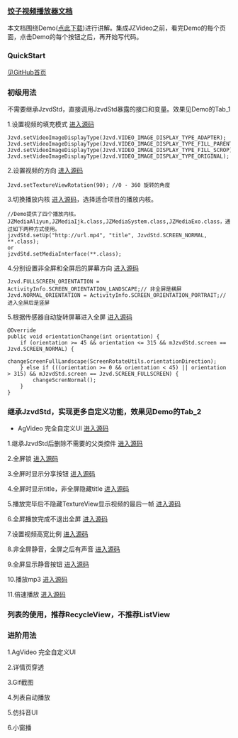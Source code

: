 ### [饺子视频播放器文档](https://github.com/Jzvd/JZVideo)

本文档围绕Demo([点此下载](https://github.com/Jzvd/JZVideo/releases))进行讲解。集成JZVideo之前，看完Demo的每个页面，点击Demo的每个按钮之后，再开始写代码。

### QuickStart

[见GitHub首页](https://github.com/Jzvd/JZVideo)

### 初级用法

不需要继承JzvdStd，直接调用JzvdStd暴露的接口和变量。效果见Demo的Tab_1

1.设置视频的填充模式 [进入源码](https://github.com/Jzvd/JZVideo/blob/develop/demo/src/main/java/cn/jzvd/demo/Tab_1_Basic/RotationVideoSizeActivity.java)

```
Jzvd.setVideoImageDisplayType(Jzvd.VIDEO_IMAGE_DISPLAY_TYPE_ADAPTER);
Jzvd.setVideoImageDisplayType(Jzvd.VIDEO_IMAGE_DISPLAY_TYPE_FILL_PARENT);
Jzvd.setVideoImageDisplayType(Jzvd.VIDEO_IMAGE_DISPLAY_TYPE_FILL_SCROP);
Jzvd.setVideoImageDisplayType(Jzvd.VIDEO_IMAGE_DISPLAY_TYPE_ORIGINAL);
```

2.设置视频的方向 [进入源码](https://github.com/Jzvd/JZVideo/blob/develop/demo/src/main/java/cn/jzvd/demo/Tab_1_Basic/RotationVideoSizeActivity.java)

```
Jzvd.setTextureViewRotation(90); //0 - 360 旋转的角度
```

3.切换播放内核 [进入源码](https://github.com/Jzvd/JZVideo/blob/develop/demo/src/main/java/cn/jzvd/demo/Tab_1_Basic/CustomMediaActivity.java)，选择适合项目的播放内核。

```
//Demo提供了四个播放内核。JZMediaAliyun,JZMediaIjk.class,JZMediaSystem.class,JZMediaExo.class，通过如下两种方式使用。
jzvdStd.setUp("http://url.mp4", "title", JzvdStd.SCREEN_NORMAL, **.class);
or
jzvdStd.setMediaInterface(**.class);
```

4.分别设置非全屏和全屏后的屏幕方向 [进入源码](https://github.com/Jzvd/JZVideo/blob/develop/demo/src/main/java/cn/jzvd/demo/Tab_1_Basic/OrientationActivity.java#L41)

```
Jzvd.FULLSCREEN_ORIENTATION = ActivityInfo.SCREEN_ORIENTATION_LANDSCAPE;// 非全屏是横屏
Jzvd.NORMAL_ORIENTATION = ActivityInfo.SCREEN_ORIENTATION_PORTRAIT;// 进入全屏后是竖屏
```

5.根据传感器自动旋转屏幕进入全屏 [进入源码](https://github.com/Jzvd/JZVideo/blob/develop/demo/src/main/java/cn/jzvd/demo/Tab_1_Basic/ScreenRotateActivity.java)

```
@Override
public void orientationChange(int orientation) {
    if (orientation >= 45 && orientation <= 315 && mJzvdStd.screen == Jzvd.SCREEN_NORMAL) {
        changeScreenFullLandscape(ScreenRotateUtils.orientationDirection);
    } else if (((orientation >= 0 && orientation < 45) || orientation > 315) && mJzvdStd.screen == Jzvd.SCREEN_FULLSCREEN) {
        changeScrenNormal();
    }
}
```

### 继承JzvdStd，实现更多自定义功能，效果见Demo的Tab_2

- AgVideo 完全自定义UI [进入源码](https://github.com/Jzvd/JZVideo/blob/develop/demo/src/main/java/cn/jzvd/demo/Tab_2_Custom/AGVideo/AGVideo.java)

1.继承JzvdStd后删除不需要的父类控件 [进入源码](https://github.com/Jzvd/JZVideo/blob/develop/demo/src/main/java/cn/jzvd/demo/CustomJzvd/MyJzvdStdNoTitleNoClarity.java)

2.全屏锁 [进入源码](https://github.com/Jzvd/JZVideo/blob/develop/demo/src/main/java/cn/jzvd/demo/CustomJzvd/JzvdStdLockScreen.java)

3.全屏时显示分享按钮 [进入源码](https://github.com/Jzvd/JZVideo/blob/develop/demo/src/main/java/cn/jzvd/demo/CustomJzvd/JzvdStdShowShareButtonAfterFullscreen.java)

4.全屏时显示title，非全屏隐藏title [进入源码](https://github.com/Jzvd/JZVideo/blob/develop/demo/src/main/java/cn/jzvd/demo/CustomJzvd/JzvdStdShowTitleAfterFullscreen.java)

5.播放完毕后不隐藏TextureView显示视频的最后一帧 [进入源码](https://github.com/Jzvd/JZVideo/blob/develop/demo/src/main/java/cn/jzvd/demo/CustomJzvd/JzvdStdShowTextureViewAfterAutoComplete.java)

6.全屏播放完成不退出全屏 [进入源码](https://github.com/Jzvd/JZVideo/blob/develop/demo/src/main/java/cn/jzvd/demo/CustomJzvd/JzvdStdAutoCompleteAfterFullscreen.java)

7.设置视频高宽比例 [进入源码](https://github.com/Jzvd/JZVideo/blob/develop/demo/src/main/java/cn/jzvd/demo/Fragment_2_Custom.java#L111)

8.非全屏静音，全屏之后有声音 [进入源码](https://github.com/Jzvd/JZVideo/blob/develop/demo/src/main/java/cn/jzvd/demo/CustomJzvd/JzvdStdVolumeAfterFullscreen.java)

9.全屏显示静音按钮 [进入源码](https://github.com/Jzvd/JZVideo/blob/develop/demo/src/main/java/cn/jzvd/demo/CustomJzvd/JzvdStdVolume.java)

10.播放mp3 [进入源码](https://github.com/Jzvd/JZVideo/blob/develop/demo/src/main/java/cn/jzvd/demo/CustomJzvd/JzvdStdMp3.java)

11.倍速播放 [进入源码](https://github.com/Jzvd/JZVideo/blob/develop/demo/src/main/java/cn/jzvd/demo/CustomJzvd/JzvdStdSpeed.java)

### 列表的使用，推荐RecycleView，不推荐ListView



### 进阶用法

1.AgVideo 完全自定义UI

2.详情页穿透

3.Gif截图

4.列表自动播放

5.仿抖音UI

6.小窗播

